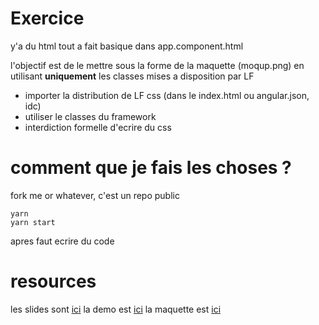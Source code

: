 # Exercice

y'a du html tout a fait basique dans app.component.html

l'objectif est de le mettre sous la forme de la maquette (moqup.png) en utilisant **uniquement** les classes mises a disposition par LF

 - importer la distribution de LF css (dans le index.html ou angular.json, idc)
 - utiliser le classes du framework
 - interdiction formelle d'ecrire du css

# comment que je fais les choses ?

fork me or whatever, c'est un repo public

```
yarn
yarn start
```

apres faut ecrire du code

# resources

les slides sont [ici](https://docs.google.com/presentation/d/1HT1uh4trkkjgoT-IagpyhO-0yy57h1YqLKUTC7p5FiM/edit?usp=sharing)
la demo est [ici](https://latest-lucca-front-luccasa.surge.sh/)
la maquette est [ici]()
